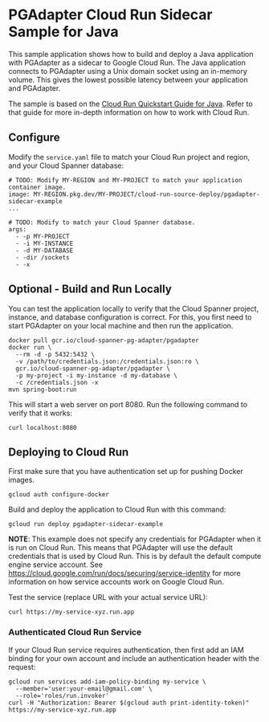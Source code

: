 # PGAdapter Cloud Run Sidecar Sample for Java

This sample application shows how to build and deploy a Java application with PGAdapter as a sidecar
to Google Cloud Run. The Java application connects to PGAdapter using a Unix domain socket using an
in-memory volume. This gives the lowest possible latency between your application and PGAdapter.

The sample is based on the [Cloud Run Quickstart Guide for Java](https://cloud.google.com/run/docs/quickstarts/build-and-deploy/deploy-java-service).
Refer to that guide for more in-depth information on how to work with Cloud Run.

## Configure

Modify the `service.yaml` file to match your Cloud Run project and region, and your Cloud Spanner database:

```shell
# TODO: Modify MY-REGION and MY-PROJECT to match your application container image.
image: MY-REGION.pkg.dev/MY-PROJECT/cloud-run-source-deploy/pgadapter-sidecar-example
...

# TODO: Modify to match your Cloud Spanner database.
args:
  - -p MY-PROJECT
  - -i MY-INSTANCE
  - -d MY-DATABASE
  - -dir /sockets
  - -x
```

## Optional - Build and Run Locally

You can test the application locally to verify that the Cloud Spanner project, instance, and database
configuration is correct. For this, you first need to start PGAdapter on your local machine and then
run the application.

```shell
docker pull gcr.io/cloud-spanner-pg-adapter/pgadapter
docker run \
  --rm -d -p 5432:5432 \
  -v /path/to/credentials.json:/credentials.json:ro \
  gcr.io/cloud-spanner-pg-adapter/pgadapter \
  -p my-project -i my-instance -d my-database \
  -c /credentials.json -x
mvn spring-boot:run
```

This will start a web server on port 8080. Run the following command to verify that it works:

```shell
curl localhost:8080
```

## Deploying to Cloud Run

First make sure that you have authentication set up for pushing Docker images.

```shell
gcloud auth configure-docker
```

Build and deploy the application to Cloud Run with this command:

```shell
gcloud run deploy pgadapter-sidecar-example
```

__NOTE__: This example does not specify any credentials for PGAdapter when it is run on Cloud Run. This means that
PGAdapter will use the default credentials that is used by Cloud Run. This is by default the default compute engine
service account. See https://cloud.google.com/run/docs/securing/service-identity for more information on how service
accounts work on Google Cloud Run.

Test the service (replace URL with your actual service URL):

```shell
curl https://my-service-xyz.run.app
```

### Authenticated Cloud Run Service

If your Cloud Run service requires authentication, then first add an IAM binding for your own account and include
an authentication header with the request:

```shell
gcloud run services add-iam-policy-binding my-service \
  --member='user:your-email@gmail.com' \
  --role='roles/run.invoker'
curl -H "Authorization: Bearer $(gcloud auth print-identity-token)" https://my-service-xyz.run.app
```
